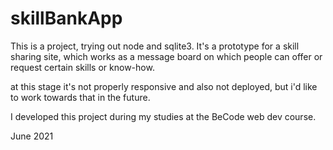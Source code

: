 # skillBankApp

This is a project, trying out node and sqlite3. 
It's a prototype for a skill sharing site, which works as a message board on which people can offer or request certain skills or know-how. 

at this stage it's not properly responsive and also not deployed, but i'd like to work towards that in the future.

I developed this project during my studies at the BeCode web dev course.

June 2021
